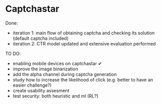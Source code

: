 # Captchastar

Done:
- iteration 1: main flow of obtaining captcha and checking its solution (default captcha included)
- iteration 2: CTR model updated and extensive evaluation performed

TO DO:
- enabling mobile devices on captchastar ✔
- improve the image binarization 
- add the alpha channel during captcha generation
- study how to increase the likelihood of click (e.g. better to have an easier challenge?)
- create usability assesment
- test security: both heuristic and ml (RL?)
